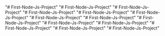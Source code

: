 "# First-Node-Js-Project" 
"# First-Node-Js-Project" 
"# First-Node-Js-Project" 
"# First-Node-Js-Project" 
"# First-Node-Js-Project" 
"# First-Node-Js-Project" 
"# First-Node-Js-Project" 
"# First-Node-Js-Project" 
"# First-Node-Js-Project" 
"# First-Node-Js-Project" 
"# First-Node-Js-Project" 
"# First-Node-Js-Project" 
"# First-Node-Js-Project" 
"# First-Node-Js-Project" 
